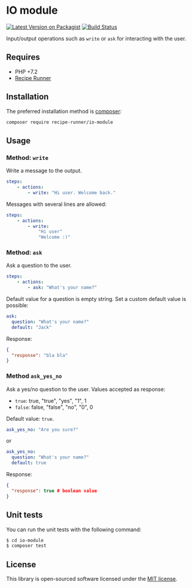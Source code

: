 # IO module

[![Latest Version on Packagist](https://img.shields.io/packagist/v/recipe-runner/io-module.svg?style=flat-square)](https://packagist.org/packages/recipe-runner/io-module)
[![Build Status](https://img.shields.io/travis/recipe-runner/io-module/master.svg?style=flat-square)](https://travis-ci.org/recipe-runner/io-module)

Input/output operations such as `write` or `ask` for interacting with the user.

## Requires

* PHP +7.2
* [Recipe Runner](https://github.com/recipe-runner/recipe-runner)

## Installation

The preferred installation method is [composer](https://getcomposer.org):

```bash
composer require recipe-runner/io-module
```

## Usage

### Method: `write`

Write a message to the output.

```yaml
steps:
    - actions:
        - write: "Hi user. Welcome back."
```

Messages with several lines are allowed:

```yaml
steps:
    - actions:
        - write: 
            "Hi user"
            "Welcome :)"
```

### Method: `ask`

Ask a question to the user.

```yaml
steps:
    - actions:
        - ask: "What's your name?"
```

Default value for a question is empty string. Set a custom default value is possible:

```yaml
ask:
  question: "What's your name?"
  default: "Jack"
```

Response:

```json
{
  "response": "bla bla"
}
```

### Method `ask_yes_no`

Ask a yes/no question to the user.
Values accepted as response:

* `true`: true, "true", "yes", "1", 1
* `false`: false, "false", "no", "0", 0

Default value: `true`.

```yaml
ask_yes_no: "Are you sure?"
```
or

```yaml
ask_yes_no:
  question: "What's your name?"
  default: true
```
Response:

```json
{
  "response": true # boolean value
}
```

## Unit tests

You can run the unit tests with the following command:

```bash
$ cd io-module
$ composer test
```

## License

This library is open-sourced software licensed under the [MIT license](http://opensource.org/licenses/MIT).
